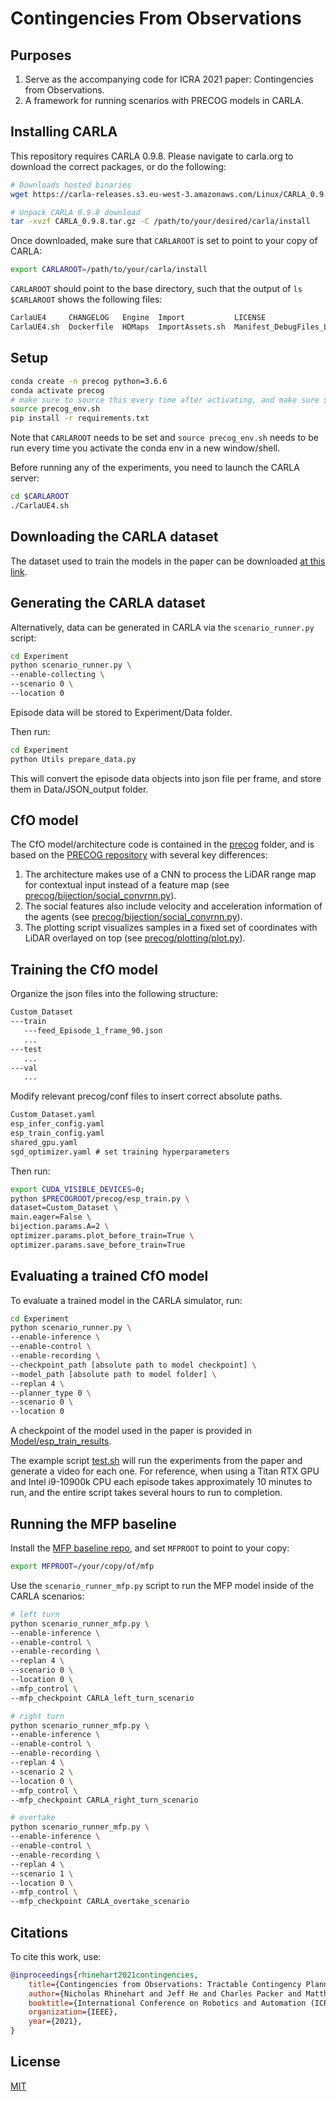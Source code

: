# Contingencies From Observations

## Purposes

1. Serve as the accompanying code for ICRA 2021 paper: Contingencies from Observations.
2. A framework for running scenarios with PRECOG models in CARLA.

## Installing CARLA

This repository requires CARLA 0.9.8. Please navigate to carla.org to download the correct packages, or do the following:
```bash
# Downloads hosted binaries
wget https://carla-releases.s3.eu-west-3.amazonaws.com/Linux/CARLA_0.9.8.tar.gz

# Unpack CARLA 0.9.8 download
tar -xvzf CARLA_0.9.8.tar.gz -C /path/to/your/desired/carla/install
```

Once downloaded, make sure that `CARLAROOT` is set to point to your copy of CARLA:
```bash
export CARLAROOT=/path/to/your/carla/install
```

`CARLAROOT` should point to the base directory, such that the output of `ls $CARLAROOT` shows the following files:
```bash
CarlaUE4     CHANGELOG   Engine  Import           LICENSE                        PythonAPI  Tools
CarlaUE4.sh  Dockerfile  HDMaps  ImportAssets.sh  Manifest_DebugFiles_Linux.txt  README     VERSION
```

## Setup

```bash
conda create -n precog python=3.6.6
conda activate precog
# make sure to source this every time after activating, and make sure $CARLAROOT is set beforehand
source precog_env.sh
pip install -r requirements.txt
```
Note that `CARLAROOT` needs to be set and `source precog_env.sh` needs to be run every time you activate the conda env in a new window/shell.

Before running any of the experiments, you need to launch the CARLA server:
```bash
cd $CARLAROOT
./CarlaUE4.sh
```

## Downloading the CARLA dataset

The dataset used to train the models in the paper can be downloaded [at this link](https://drive.google.com/file/d/14-o8XZtqJnRRCPqX3gz-LJuOgBORcbXT/view?usp=sharing).

## Generating the CARLA dataset

Alternatively, data can be generated in CARLA via the `scenario_runner.py` script:
```bash
cd Experiment
python scenario_runner.py \
--enable-collecting \
--scenario 0 \
--location 0  
```
Episode data will be stored to Experiment/Data folder.

Then run:
```bash
cd Experiment
python Utils prepare_data.py
```
This will convert the episode data objects into json file per frame, and store them in Data/JSON_output folder.

## CfO model 

The CfO model/architecture code is contained in the [precog](precog) folder, and is based on the [PRECOG repository](https://github.com/nrhine1/precog) with several key differences:

1. The architecture makes use of a CNN to process the LiDAR range map for contextual input instead of a feature map (see [precog/bijection/social_convrnn.py](precog/bijection/social_convrnn.py)). 
2. The social features also include velocity and acceleration information of the agents (see [precog/bijection/social_convrnn.py](precog/bijection/social_convrnn.py)).
3. The plotting script visualizes samples in a fixed set of coordinates with LiDAR overlayed on top (see [precog/plotting/plot.py](precog/plotting/plot.py)). 

## Training the CfO model

Organize the json files into the following structure:
```md
Custom_Dataset
---train
   ---feed_Episode_1_frame_90.json
   ...
---test
   ...
---val
   ...
```

Modify relevant precog/conf files to insert correct absolute paths.
```md
Custom_Dataset.yaml
esp_infer_config.yaml
esp_train_config.yaml
shared_gpu.yaml
sgd_optimizer.yaml # set training hyperparameters
```

Then run:
```bash
export CUDA_VISIBLE_DEVICES=0;
python $PRECOGROOT/precog/esp_train.py \
dataset=Custom_Dataset \
main.eager=False \
bijection.params.A=2 \
optimizer.params.plot_before_train=True \
optimizer.params.save_before_train=True
```

## Evaluating a trained CfO model

To evaluate a trained model in the CARLA simulator, run:
```bash
cd Experiment
python scenario_runner.py \
--enable-inference \
--enable-control \
--enable-recording \
--checkpoint_path [absolute path to model checkpoint] \
--model_path [absolute path to model folder] \
--replan 4 \
--planner_type 0 \
--scenario 0 \
--location 0
```

A checkpoint of the model used in the paper is provided in [Model/esp_train_results](Model/esp_train_results).

The example script [test.sh](Experiment/test.sh) will run the experiments from the paper and generate a video for each one. For reference, when using a Titan RTX GPU and Intel i9-10900k CPU each episode takes approximately 10 minutes to run, and the entire script takes several hours to run to completion.


## Running the MFP baseline

Install the [MFP baseline repo](https://github.com/cpacker/multiple-futures-prediction-carla), and set `MFPROOT` to point to your copy:
```bash
export MFPROOT=/your/copy/of/mfp
```

Use the `scenario_runner_mfp.py` script to run the MFP model inside of the CARLA scenarios:
```bash
# left turn
python scenario_runner_mfp.py \
--enable-inference \
--enable-control \
--enable-recording \
--replan 4 \
--scenario 0 \
--location 0 \
--mfp_control \
--mfp_checkpoint CARLA_left_turn_scenario

# right turn
python scenario_runner_mfp.py \
--enable-inference \
--enable-control \
--enable-recording \
--replan 4 \
--scenario 2 \
--location 0 \
--mfp_control \
--mfp_checkpoint CARLA_right_turn_scenario

# overtake
python scenario_runner_mfp.py \
--enable-inference \
--enable-control \
--enable-recording \
--replan 4 \
--scenario 1 \
--location 0 \
--mfp_control \
--mfp_checkpoint CARLA_overtake_scenario
```

## Citations
To cite this work, use:
```bibtex
@inproceedings{rhinehart2021contingencies,
    title={Contingencies from Observations: Tractable Contingency Planning with Learned Behavior Models},
    author={Nicholas Rhinehart and Jeff He and Charles Packer and Matthew A. Wright and Rowan McAllister and Joseph E. Gonzalez and Sergey Levine},
    booktitle={International Conference on Robotics and Automation (ICRA)},
    organization={IEEE},
    year={2021},
}
```

## License
[MIT](https://choosealicense.com/licenses/mit/)
